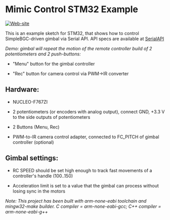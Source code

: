 Mimic Control STM32 Example
==========================================
[![Web-site](https://www.basecamelectronics.com/img/logo.basecam.onwhite.png)](https://www.basecamelectronics.com)

This is an example sketch for STM32, that shows how to control
SimpleBGC-driven gimbal via Serial API. API specs are available at
[SerialAPI](http://www.basecamelectronics.com/serialapi/)

*Demo: gimbal will repeat the motion of the remote controller build of 2 potentiometers and 2 push-buttons:*

- "Menu" button for the gimbal controller

- "Rec" button for camera control via PWM->IR converter

## Hardware:

- NUCLEO-F767ZI

- 2 potentiometers (or encoders with analog output), connect GND, +3.3 V to the side outputs of potentiometers

- 2 Buttons (Menu, Rec)

- PWM-to-IR camera control adapter, connected to FC_PITCH of gimbal controller (optional)

## Gimbal settings:

- RC SPEED should be set high enough to track fast movements of a controller's handle (100..150)

- Acceleration limit is set to a value that the gimbal can process without losing sync in the motors

*Note: This project has been built with arm-none-eabi toolchain and mingw32-make builder.*
*C compiler = arm-none-eabi-gcc; C++ compiler = arm-none-eabi-g++*